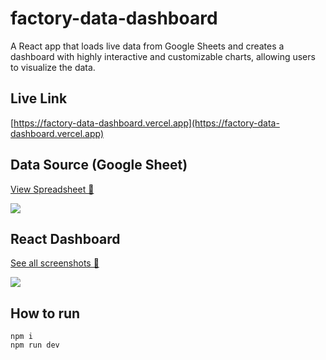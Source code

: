 # factory-data-dashboard

A React app that loads live data from Google Sheets and creates a dashboard with highly interactive and customizable charts, allowing users to visualize the data. 

## Live Link

[https://factory-data-dashboard.vercel.app](https://factory-data-dashboard.vercel.app)

## Data Source (Google Sheet)

[View Spreadsheet 🔗](https://docs.google.com/spreadsheets/d/12-1mJeT1DvzHGiYzk8jy4djI5ZfuSgh1wxl4SmJO11w/)

<kbd>
  <img src="https://github.com/tawn33y/factory-data-dashboard/assets/21337194/1823a43d-0353-42a5-abc3-aa19b38c69de" />
</kbd>

## React Dashboard

[See all screenshots 🔗](https://github.com/tawn33y/factory-data-dashboard/issues/16)

<kbd>
  <img src="https://github.com/tawn33y/vara-factory-data-dashboard/assets/21337194/e20eba3f-574e-417c-8f26-3e2b2e64f969" />
</kbd>

## How to run

```
npm i
npm run dev
```
